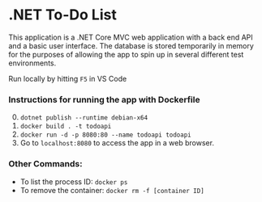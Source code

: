 # .NET To-Do List

This application is a .NET Core MVC web application with a back end API and a basic user interface. The database is stored temporarily in memory for the purposes of allowing the app to spin up in several different test environments.

Run locally by hitting `F5` in VS Code

### Instructions for running the app with Dockerfile
0. `dotnet publish --runtime debian-x64`
1. `docker build . -t todoapi`
2. `docker run -d -p 8080:80 --name todoapi todoapi`
3. Go to `localhost:8080` to access the app in a web browser.

### Other Commands:
* To list the process ID: `docker ps`
* To remove the container: `docker rm -f [container ID]`